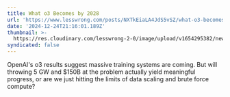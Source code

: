 ```yaml
---
title: What o3 Becomes by 2028
url: 'https://www.lesswrong.com/posts/NXTkEiaLA4JdS5vSZ/what-o3-becomes-by-2028'
date: '2024-12-24T21:16:01.189Z'
thumbnail: >-
  https://res.cloudinary.com/lesswrong-2-0/image/upload/v1654295382/new_mississippi_river_fjdmww.jpg
syndicated: false
---
```

OpenAI's o3 results suggest massive training systems are coming.  But will throwing 5 GW and $150B at the problem actually yield meaningful progress, or are we just hitting the limits of data scaling and brute force compute?
